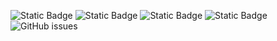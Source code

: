 ![Static Badge](https://img.shields.io/badge/blacklists-60-000000) ![Static Badge](https://img.shields.io/badge/blacklisted-2741720-cc0000) ![Static Badge](https://img.shields.io/badge/whitelisted-2244-00CC00) ![Static Badge](https://img.shields.io/badge/streaming_blacklist-28107-000000) ![GitHub issues](https://img.shields.io/github/issues/fabriziosalmi/blacklists)
